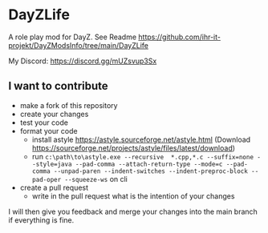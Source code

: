 # DayZLife
A role play mod for DayZ. See Readme https://github.com/ihr-it-projekt/DayZModsInfo/tree/main/DayZLife

My Discord: https://discord.gg/mUZsvup3Sx

## I want to contribute

- make a fork of this repository
- create your changes
- test your code
- format your code
  - install astyle https://astyle.sourceforge.net/astyle.html (Download https://sourceforge.net/projects/astyle/files/latest/download)
  - run `c:\path\to\astyle.exe --recursive  *.cpp,*.c --suffix=none --style=java --pad-comma --attach-return-type --mode=c --pad-comma --unpad-paren --indent-switches --indent-preproc-block --pad-oper --squeeze-ws` on cli
- create a pull request
  - write in the pull request what is the intention of your changes

I will then give you feedback and merge your changes into the main branch if everything is fine.